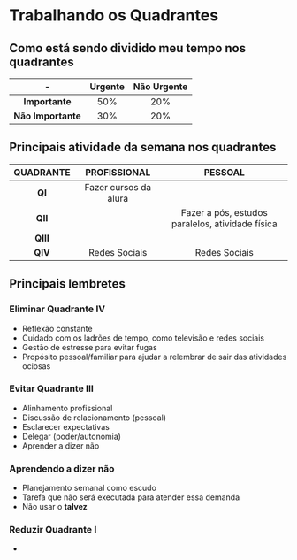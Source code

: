 # Trabalhando os Quadrantes

## Como está sendo dividido meu tempo nos quadrantes

-|Urgente|Não Urgente
:-:|:-:|:-:
**Importante**|50%|20%
**Não Importante**|30%|20%

## Principais atividade da semana nos quadrantes

QUADRANTE|PROFISSIONAL|PESSOAL
:-:|:-:|:-:
**QI**|Fazer cursos da alura|
**QII**||Fazer a pós, estudos paralelos, atividade física
**QIII**||
**QIV**|Redes Sociais|Redes Sociais

## Principais lembretes

### Eliminar Quadrante IV

- Reflexão constante
- Cuidado com os ladrões de tempo, como televisão e redes sociais
- Gestão de estresse para evitar fugas
- Propósito pessoal/familiar para ajudar a relembrar de sair das atividades ociosas

### Evitar Quadrante III

- Alinhamento profissional
- Discussão de relacionamento (pessoal)
- Esclarecer expectativas
- Delegar (poder/autonomia)
- Aprender a dizer não

### Aprendendo a dizer não

- Planejamento semanal como escudo
- Tarefa que não será executada para atender essa demanda
- Não usar o **talvez**

### Reduzir Quadrante I

- 

<!--stackedit_data:
eyJoaXN0b3J5IjpbMTMyNjY3MjA5LC0yMTQyMjY1ODgwLDE3Nj
k2MDA2OTIsLTEyNDg1NDc3MTMsNzMwOTk4MTE2XX0=
-->